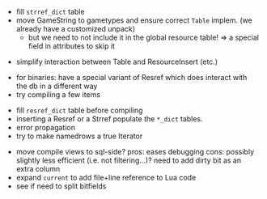  - fill `strref_dict` table
  - move GameString to gametypes and ensure correct `Table` implem.
	  (we already have a customized unpack)
	- but we need to not include it in the global resource table!
	 => a special field in attributes to skip it
 + simplify interaction between Table and ResourceInsert (etc.)
 - for binaries: have a special variant of Resref which does interact with
	 the db in a different way
 - try compiling a few items
 + fill `resref_dict` table before compiling
 + inserting a Resref or a Strref populate the `*_dict` tables.
 + error propagation
 + try to make namedrows a true Iterator
 - move compile views to sql-side?
  pros: eases debugging
  cons: possibly slightly less efficient (i.e. not filtering...)?
	  need to add dirty bit as an extra column
 - expand `current` to add file+line reference to Lua code
 - see if need to split bitfields
